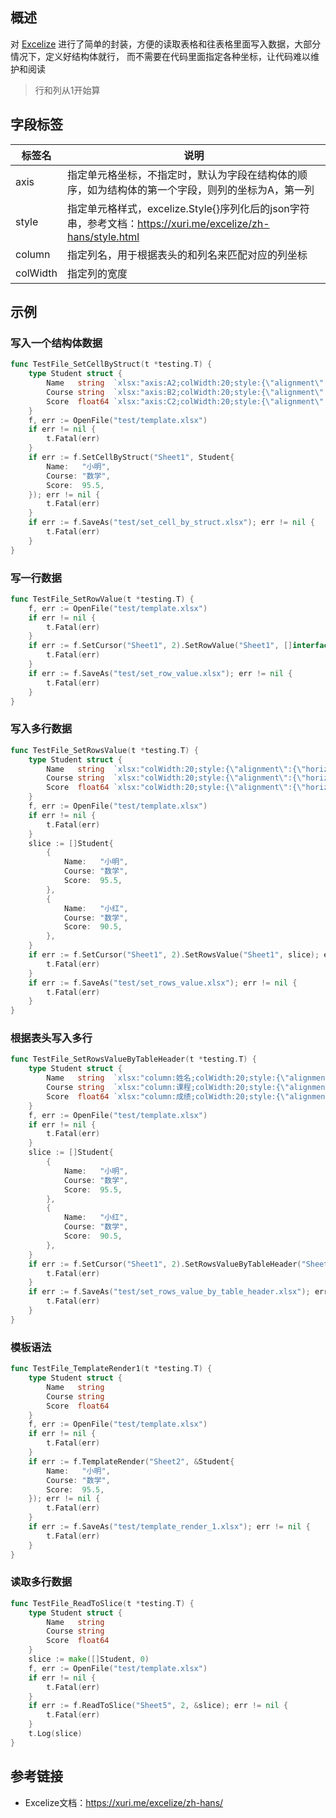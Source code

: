 ## 概述
对 [Excelize](https://github.com/qax-os/excelize) 进行了简单的封装，方便的读取表格和往表格里面写入数据，大部分情况下，定义好结构体就行， 而不需要在代码里面指定各种坐标，让代码难以维护和阅读
> 行和列从1开始算

## 字段标签
| 标签名      | 说明 |
| ----------- | ----------- |
| axis      |指定单元格坐标，不指定时，默认为字段在结构体的顺序，如为结构体的第一个字段，则列的坐标为A，第一列|
| style   | 指定单元格样式，excelize.Style{}序列化后的json字符串，参考文档：https://xuri.me/excelize/zh-hans/style.html |
| column   | 指定列名，用于根据表头的和列名来匹配对应的列坐标|
| colWidth   | 指定列的宽度 |

## 示例
### 写入一个结构体数据
```go
func TestFile_SetCellByStruct(t *testing.T) {
	type Student struct {
		Name   string  `xlsx:"axis:A2;colWidth:20;style:{\"alignment\":{\"horizontal\":\"center\"}}"`
		Course string  `xlsx:"axis:B2;colWidth:20;style:{\"alignment\":{\"horizontal\":\"center\"}}"`
		Score  float64 `xlsx:"axis:C2;colWidth:20;style:{\"alignment\":{\"horizontal\":\"center\"}}"`
	}
	f, err := OpenFile("test/template.xlsx")
    if err != nil {
		t.Fatal(err)
	}
    if err := f.SetCellByStruct("Sheet1", Student{
		Name:   "小明",
		Course: "数学",
		Score:  95.5,
	}); err != nil {
		t.Fatal(err)
	}
    if err := f.SaveAs("test/set_cell_by_struct.xlsx"); err != nil {
		t.Fatal(err)
	}
}
```

### 写一行数据
```go
func TestFile_SetRowValue(t *testing.T) {
	f, err := OpenFile("test/template.xlsx")
	if err != nil {
		t.Fatal(err)
	}
	if err := f.SetCursor("Sheet1", 2).SetRowValue("Sheet1", []interface{}{"小明", "数学", 95.5}); err != nil {
		t.Fatal(err)
	}
	if err := f.SaveAs("test/set_row_value.xlsx"); err != nil {
		t.Fatal(err)
	}
}
```
### 写入多行数据
```go
func TestFile_SetRowsValue(t *testing.T) {
	type Student struct {
		Name   string  `xlsx:"colWidth:20;style:{\"alignment\":{\"horizontal\":\"center\"}}"`
		Course string  `xlsx:"colWidth:20;style:{\"alignment\":{\"horizontal\":\"center\"}}"`
		Score  float64 `xlsx:"colWidth:20;style:{\"alignment\":{\"horizontal\":\"center\"}}"`
	}
	f, err := OpenFile("test/template.xlsx")
	if err != nil {
		t.Fatal(err)
	}
	slice := []Student{
		{
			Name:   "小明",
			Course: "数学",
			Score:  95.5,
		},
		{
			Name:   "小红",
			Course: "数学",
			Score:  90.5,
		},
	}
	if err := f.SetCursor("Sheet1", 2).SetRowsValue("Sheet1", slice); err != nil {
		t.Fatal(err)
	}
	if err := f.SaveAs("test/set_rows_value.xlsx"); err != nil {
		t.Fatal(err)
	}
}
```
### 根据表头写入多行
```go
func TestFile_SetRowsValueByTableHeader(t *testing.T) {
	type Student struct {
		Name   string  `xlsx:"column:姓名;colWidth:20;style:{\"alignment\":{\"horizontal\":\"center\"}}"`
		Course string  `xlsx:"column:课程;colWidth:20;style:{\"alignment\":{\"horizontal\":\"center\"}}"`
		Score  float64 `xlsx:"column:成绩;colWidth:20;style:{\"alignment\":{\"horizontal\":\"center\"}}"`
	}
	f, err := OpenFile("test/template.xlsx")
	if err != nil {
		t.Fatal(err)
	}
	slice := []Student{
		{
			Name:   "小明",
			Course: "数学",
			Score:  95.5,
		},
		{
			Name:   "小红",
			Course: "数学",
			Score:  90.5,
		},
	}
	if err := f.SetCursor("Sheet1", 2).SetRowsValueByTableHeader("Sheet1", 1, slice); err != nil {
		t.Fatal(err)
	}
	if err := f.SaveAs("test/set_rows_value_by_table_header.xlsx"); err != nil {
		t.Fatal(err)
	}
}
```
### 模板语法
```go
func TestFile_TemplateRender1(t *testing.T) {
	type Student struct {
		Name   string
		Course string
		Score  float64
	}
	f, err := OpenFile("test/template.xlsx")
	if err != nil {
		t.Fatal(err)
	}
	if err := f.TemplateRender("Sheet2", &Student{
		Name:   "小明",
		Course: "数学",
		Score:  95.5,
	}); err != nil {
		t.Fatal(err)
	}
	if err := f.SaveAs("test/template_render_1.xlsx"); err != nil {
		t.Fatal(err)
	}
}
```
### 读取多行数据
```go
func TestFile_ReadToSlice(t *testing.T) {
	type Student struct {
		Name   string
		Course string
		Score  float64
	}
	slice := make([]Student, 0)
	f, err := OpenFile("test/template.xlsx")
	if err != nil {
		t.Fatal(err)
	}
	if err := f.ReadToSlice("Sheet5", 2, &slice); err != nil {
		t.Fatal(err)
	}
	t.Log(slice)
}
```

## 参考链接
* Excelize文档：https://xuri.me/excelize/zh-hans/